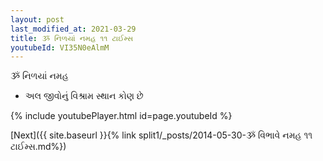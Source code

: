 ```yaml
---
layout: post
last_modified_at: 2021-03-29
title: ૐ નિળયાં નમહ ૧૧ ટાઈમ્સ
youtubeId: VI35N0eAlmM
---
```

 
 
 ૐ નિળયાં નમહ  
 
 -  અલ જીવોનું વિશ્રામ સ્થાન કોણ છે 
 
  
 
  
 
 
 
 
 
 


{% include youtubePlayer.html id=page.youtubeId %}
 
[Next]({{ site.baseurl }}{% link  split1/_posts/2014-05-30-ૐ વિભાવે નમહ ૧૧ ટાઈમ્સ.md%})
 
